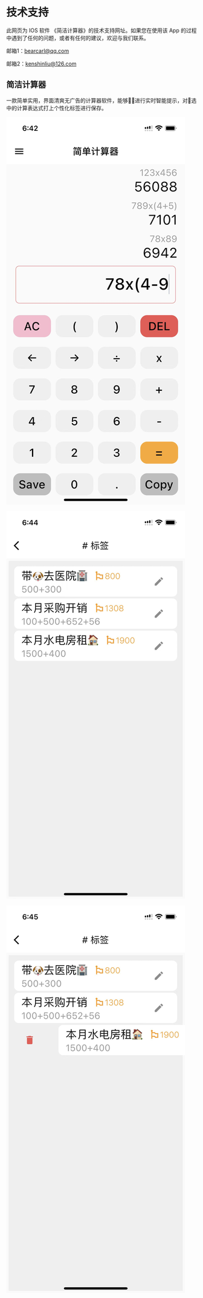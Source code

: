 # 技术支持

此网页为 IOS 软件 《简洁计算器》的技术支持网址。如果您在使用该 App 的过程中遇到了任何的问题，或者有任何的建议，欢迎与我们联系。

邮箱1：bearcarl@qq.com

邮箱2：kenshinliu@126.com

## 简洁计算器

一款简单实用，界面清爽无广告的计算器软件，能够进行实时智能提示，对选中的计算表达式打上个性化标签进行保存。

![app截图1](simpleCalculator.assets/app截图1.jpeg)

![app截图2](simpleCalculator.assets/app截图2.jpeg)

![app截图3](simpleCalculator.assets/app截图3.jpeg)
